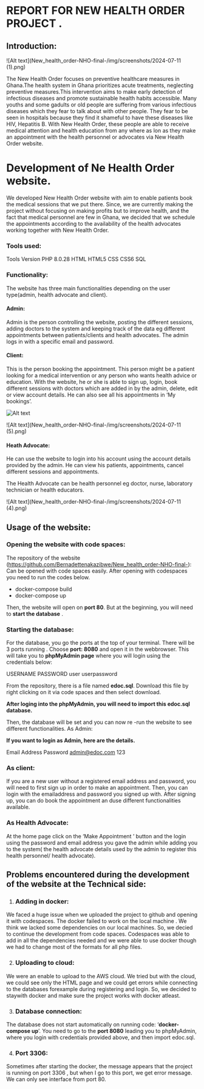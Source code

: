 # REPORT FOR  NEW HEALTH ORDER PROJECT .
## Introduction: 
![Alt text](New_health_order-NHO-final-/img/screenshots/2024-07-11 (1).png)

The New Health Order focuses on preventive healthcare measures in Ghana.The health system in Ghana prioritizes acute treatments, neglecting preventive measures.This intervention aims to make early detection of infectious diseases and promote sustainable health habits accessible. Many youths and some gadults or old people are suffering from various infectious diseases which they fear to talk about with other people. They fear to be seen in hospitals because they find it shameful to have these diseases like HIV, Hepatitis B. With New Health Order, these people are able to receive medical attention and health education from any where as lon as they make an appointment with the health personnel or advocates via New Health Order website.

# Development of Ne Health Order website.

We developed New Health Order website with aim to enable patients book the medical sessions that we put there. Since, we are currently making the project without focusing on making profits but to improve health, and the fact that medical personnel are few in Ghana, we decided that we schedule the appointments according to the availability of the health advocates working together with New Health Order. 

### Tools used:

Tools	Version
PHP	8.0.28
HTML	HTML5
CSS	CSS6
SQL	

### Functionality:
The website has three main functionalities depending on the user type(admin, health advocate and client).
#### Admin: 
Admin is the person controlling the website, posting the different sessions, adding doctors to the system and keeping track of the data eg different appointments between patients/clients and health advocates.
The admin logs in with a specific email and password.

#### Client: 
This is the person booking the appointment. This person might be a patient looking for a medical intervention or any person who wants health advice or education.
With the website, he or she is able to sign up, login, book different sessions with doctors which are added in by the admin, delete, edit or view account details. He can also see all his appointments in ‘My bookings’.


![Alt text](New_health_order-NHO-final-/img/screenshots/2024-07-11.png)



![Alt text](New_health_order-NHO-final-/img/screenshots/2024-07-11 (5).png)

#### Heath Advocate:
He can use the website to login into his account using the account details provided by the admin. He can view his patients, appointments, cancel different sessions and appointments.

The Health Advocate can be health personnel eg doctor, nurse, laboratory technician or health educators.

![Alt text](New_health_order-NHO-final-/img/screenshots/2024-07-11 (4).png)


## Usage of the website:
### Opening the website with code spaces:

The repository of the website (https://github.com/Bernadettenakazibwe/New_health_order-NHO-final-): Can be opened with code spaces easily. After opening with codespaces you need to run the codes below.

-	docker-compose build
-	docker-compose up

Then, the website will open on **port 80**. But at the beginning, you will need to **start the database** .

### Starting the database:
For the database, you go the ports at the top of your terminal. There will be 3 ports running . Choose **port: 8080** and open it in the webbrowser. This will take you to **phpMyAdmin page** where you will login using the credentials below:

USERNAME	PASSWORD
user	userpassword

From the repository, there is a file named **edoc.sql**.  Download this file by right clicking on it via code spaces and then select download.

**After loging into the phpMyAdmin, you will need to import this edoc.sql database.**

Then, the database will be set and you can now re -run the website to see different functionalities.
As Admin: 

**If you want to login  as Admin, here are the details.**

Email Address	Password
admin@edoc.com    123


### As client: 
If you are a new user without a registered email address and password, you will need to first sign up in order to make an appointment. Then, you can login with the emailaddress and password you signed up with. After signing up, you can do book the appointment an duse different functionalities available.

### As Health Advocate:
At the home page click on the ‘Make Appointment ’ button and the login using the  password and email address you gave the admin while adding you to the system( the health advocate details used by the admin to register this health personnel/ health advocate).

## Problems encountered during the development of the website at the Technical side:
1.	### Adding in docker: 
We faced a huge issue when we uploaded the project to github and opening it with codespaces. The docker failed to work on the local machine . We think we lacked some dependencies on our local machines. So, we decied to continue the development from code spaces. Codespaces was able to add in all the dependencies needed and we were able to use docker though we had to change most of the formats for all php files.

2.	### Uploading to cloud:
We were an enable to upload to the AWS cloud. We tried but with the cloud, we could see only the HTML page and  we could get errors while connecting to the databases forexample during registering and login. So, we decided to staywith docker and make sure the project works with docker atleast. 

3.	### Database connection:
The database does not start automatically on running code: ‘**docker-compose up**’. You need to go to the **port 8080** leading you to phpMyAdmin, where you login with credentials provided above, and then import edoc.sql.

4.	### Port 3306: 
Sometimes after starting the docker, the message appears that the project is running on port 3306 , but when I go to this port, we get error message. We can only see interface from port 80.












